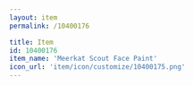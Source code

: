 ```yaml
---
layout: item
permalink: /10400176

title: Item
id: 10400176
item_name: 'Meerkat Scout Face Paint'
icon_url: 'item/icon/customize/10400175.png'
---
```


